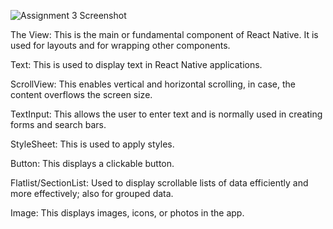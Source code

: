 ![Assignment 3 Screenshot](https://github.com/Angabey/rn-assignment3-11096501.git)

The View: This is the main or fundamental component of React Native. It is used for layouts and for wrapping other components.

Text: This is used to display text in React Native applications.

ScrollView: This enables vertical and horizontal scrolling, in case, the content overflows the screen size.

TextInput: This allows the user to enter text and is normally used in creating forms and search bars.

StyleSheet: This is used to apply styles. 

Button: This displays a clickable button.

Flatlist/SectionList: Used to display scrollable lists of data efficiently and more effectively; also for grouped data.

Image: This displays images, icons, or photos in the app.
